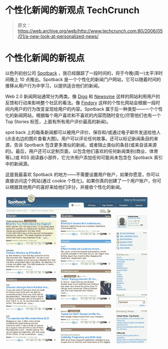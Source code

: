 # 个性化新闻的新观点 TechCrunch

> 原文：<https://web.archive.org/web/http://www.techcrunch.com:80/2006/05/01/a-new-look-at-personalized-news/>

# 个性化新闻的新视点

 [](https://web.archive.org/web/20230210060214/http://www.spotback.com/) 以色列初创公司 [Spotback](https://web.archive.org/web/20230210060214/http://www.spotback.com/) ，我已经跟踪了一段时间的，将于今晚(周一)太平洋时间晚上 10 点推出。Spotback 是一个个性化的新闻门户网站，它可以随着时间的推移从用户行为中学习，以提供适合他们的新闻。

Web 2.0 新闻网站通常分为两类。像 [Digg](https://web.archive.org/web/20230210060214/https://techcrunch.com/2006/03/18/the-power-of-digg/) 和 [Newsvine](https://web.archive.org/web/20230210060214/https://techcrunch.com/tag/Newsvine/) 这样的网站利用用户的反馈和行动来影响整个社区的看法。像 [Findory](https://web.archive.org/web/20230210060214/https://techcrunch.com/tag/findory/) 这样的个性化网站会根据一段时间内用户的行为改变呈现给用户的内容。Spotback 属于后一种类型——一个个性化的新闻网站，根据每个用户喜欢和不喜欢的内容而随时变化(尽管他们也有一个 Top Stories 标签，上面有所有用户评价最高的新闻)。

[](https://web.archive.org/web/20230210060214/http://www.flickr.com/photo_zoom.gne?id=138759380&size=o)spot back 上的每条新闻都可以被用户评价、保存和/或通过电子邮件发送给他人(点击右边的图片查看大图)。用户可以评论任何故事。还可以标记新闻条目的来源，告诉 Spotback 包含更多类似的新闻，或者阻止类似的条目(或来自该来源的)。最后，用户还可以定制页面，以包含他们喜欢的任何新闻类别(商业、体育等)。)或 RSS 阅读器小部件，它允许用户添加任何可能尚未包含在 Spotback 索引中的新闻源。

这是我最喜欢 Spotback 的地方——不需要设置用户账户，如果你愿意，你可以直接访问这个网站(通过 cookie 个性化)。如果你真的创建了一个用户账户，你可以根据其他用户的喜好来给他们评分，并接收个性化的新闻。

[![](img/ef19962e6874abba7f70830e2313e43d.png)](https://web.archive.org/web/20230210060214/http://www.flickr.com/photo_zoom.gne?id=138759376&context=photostream&size=o)